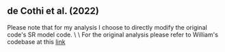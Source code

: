 ## de Cothi et al. (2022)
Please note that for my analysis I choose to directly modify the original code's SR model code.
\\ \\
For the original analysis please refer to William's codebase at this [link](https://github.com/willdecothi/Predictive-maps-in-rats-and-humans)